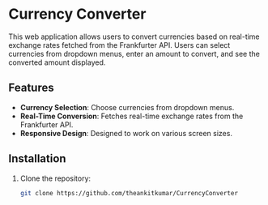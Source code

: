 # Currency Converter

This web application allows users to convert currencies based on real-time exchange rates fetched from the Frankfurter API. Users can select currencies from dropdown menus, enter an amount to convert, and see the converted amount displayed.

## Features

- **Currency Selection**: Choose currencies from dropdown menus.
- **Real-Time Conversion**: Fetches real-time exchange rates from the Frankfurter API.
- **Responsive Design**: Designed to work on various screen sizes.

## Installation

1. Clone the repository:
   ```bash
   git clone https://github.com/theankitkumar/CurrencyConverter
